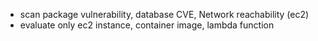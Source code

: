 - scan package vulnerability, database CVE, Network reachability (ec2)
- evaluate only ec2 instance, container image, lambda function
